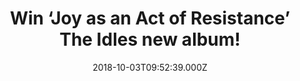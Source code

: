 ---
campaign-uuid: "c-2e6459b9-f11c-4043-827a-30bdf5651f12"
type: "Competition"
category: "Gifts"
date: "2018-10-03T09:52:39.000Z"
end-date: "2018-11-03T23:59:00.000Z"
disable-form: false
is_promoted: false
has_entry_page: true
title: "Win ‘Joy as an Act of Resistance’ The Idles new album!"
competition-description: "<p>Produced by Space and mixed by Adam Greenspan & Nick\
  \ Launay, ’Joy as an Act of Resistance.' takes aim at everything from toxic masculinity,\
  \ nationalism, immigration, and class inequality while maintaining a visceral, infectious\
  \ positivity. We have a copy of The Idles new album on vinyl edition to one of our\
  \ readers!</p>\r\n<p>Are you The Idles biggest fan? Click below for a chance to\
  \ win!</p>"
hero-header: "Win ‘Joy as an Act of Resistance’ The Idles new album!"
terms-confirmation: "N/A"
banner-img: "https://assets.expresslyapp.com/asset-95b72567-88c7-46f0-a00f-7e6c657adfc7.jpg"
logo-left-href: "http://club.expressly.io"
logo-left-image: "https://assets.expresslyapp.com/asset-2459573b-b4f9-4715-b342-cb78ec75e392.jpg"
logo-left-title: "ClubExpressly"
bg-image-hero: "https://assets.expresslyapp.com/asset-9f2b3daf-b7b5-46c5-9f63-2c7c9a42ca2a.jpg"
bg-image-first: "https://assets.expresslyapp.com/asset-2e3fa6fd-524e-4674-b046-be8af4e44a0d.jpg"
section1-content: "</p>As the singer Joe Talbot summarizes: \"This album is an attempt\
  \ to be vulnerable to our audience and to encourage vulnerability; a brave naked\
  \ smile in this shitty new world. We have stripped back the songs and lyrics to\
  \ our bare flesh to allow each other to breathe, to celebrate our differences, and\
  \ act as an ode to communities and the individuals that forge them. Because without\
  \ our community, we'd be nothing.”</p>\r\n<p>If you can’t wait to listen to The\
  \ Idles brand new hits, enter the form below and it could be yours!\r\n<p>Good luck!</p>"
entry-title: "Win ‘Joy as an Act of Resistance’ The Idles new album!"
entry-content: "Enter the draw to win ‘Joy as an Act of Resistance’ The Idles new\
  \ album by completing the form below before 23:59 on 3rd of November 2018."
has-winner: true
winner-title: "CONGRATULATIONS to Carol G. who won The Idles new album: 'Joy as an\
  \ Act of Resistance’"
winner-banner: "https://assets.expresslyapp.com/asset-f23ddbf1-8f14-4dce-a1bf-79df11bfa121.jpg"
prize-description: "‘Joy as an Act of Resistance’ The Idles new album."
special-conditions: "This competition is also available on: https://aaa.nme.com/competitions/idles-joy-as-an-act-of-resistance-album"
country-restrictions:
- "GB"
---